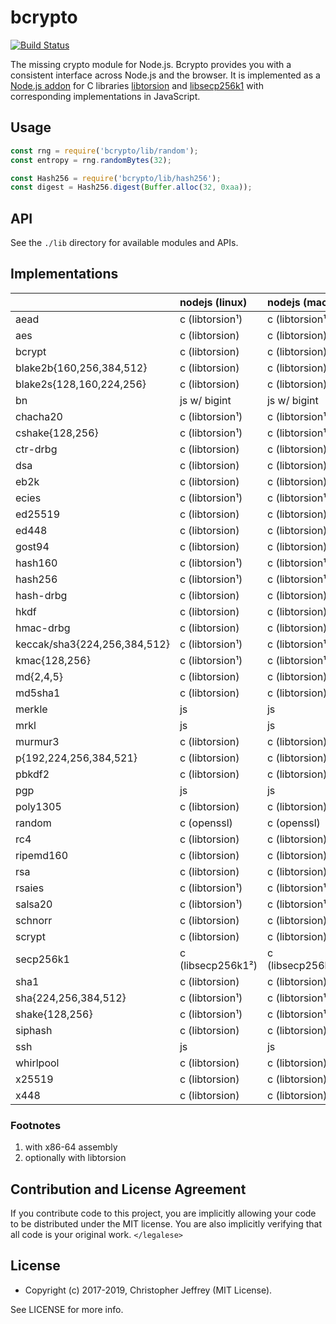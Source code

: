 # bcrypto

[![Build Status][circleci-status-img]][circleci-status-url]

The missing crypto module for Node.js. Bcrypto provides you with a consistent
interface across Node.js and the browser. It is implemented as a [Node.js
addon][addon] for C libraries [libtorsion][libtorsion] and
[libsecp256k1][libsecp256k1] with corresponding implementations in JavaScript.

## Usage

```js
const rng = require('bcrypto/lib/random');
const entropy = rng.randomBytes(32);

const Hash256 = require('bcrypto/lib/hash256');
const digest = Hash256.digest(Buffer.alloc(32, 0xaa));
```

## API

See the `./lib` directory for available modules and APIs.

## Implementations

|                              | nodejs (linux)    | nodejs (macos)    | nodejs (win)      | browser |
| :--------------------------- |:------------------| :-----------------|:------------------|:--------|
| aead                         | c (libtorsion¹)   | c (libtorsion¹)   | c (libtorsion)    | js      |
| aes                          | c (libtorsion)    | c (libtorsion)    | c (libtorsion)    | js      |
| bcrypt                       | c (libtorsion)    | c (libtorsion)    | c (libtorsion)    | js      |
| blake2b{160,256,384,512}     | c (libtorsion)    | c (libtorsion)    | c (libtorsion)    | js      |
| blake2s{128,160,224,256}     | c (libtorsion)    | c (libtorsion)    | c (libtorsion)    | js      |
| bn                           | js w/ bigint      | js w/ bigint      | js w/ bigint      | js      |
| chacha20                     | c (libtorsion¹)   | c (libtorsion¹)   | c (libtorsion)    | js      |
| cshake{128,256}              | c (libtorsion¹)   | c (libtorsion¹)   | c (libtorsion)    | js      |
| ctr-drbg                     | c (libtorsion)    | c (libtorsion)    | c (libtorsion)    | js      |
| dsa                          | c (libtorsion)    | c (libtorsion)    | c (libtorsion)    | js      |
| eb2k                         | c (libtorsion)    | c (libtorsion)    | c (libtorsion)    | js      |
| ecies                        | c (libtorsion¹)   | c (libtorsion¹)   | c (libtorsion)    | js      |
| ed25519                      | c (libtorsion)    | c (libtorsion)    | c (libtorsion)    | js      |
| ed448                        | c (libtorsion)    | c (libtorsion)    | c (libtorsion)    | js      |
| gost94                       | c (libtorsion)    | c (libtorsion)    | c (libtorsion)    | js      |
| hash160                      | c (libtorsion¹)   | c (libtorsion¹)   | c (libtorsion)    | js      |
| hash256                      | c (libtorsion¹)   | c (libtorsion¹)   | c (libtorsion)    | js      |
| hash-drbg                    | c (libtorsion)    | c (libtorsion)    | c (libtorsion)    | js      |
| hkdf                         | c (libtorsion)    | c (libtorsion)    | c (libtorsion)    | js      |
| hmac-drbg                    | c (libtorsion)    | c (libtorsion)    | c (libtorsion)    | js      |
| keccak/sha3{224,256,384,512} | c (libtorsion¹)   | c (libtorsion¹)   | c (libtorsion)    | js      |
| kmac{128,256}                | c (libtorsion¹)   | c (libtorsion¹)   | c (libtorsion)    | js      |
| md{2,4,5}                    | c (libtorsion)    | c (libtorsion)    | c (libtorsion)    | js      |
| md5sha1                      | c (libtorsion)    | c (libtorsion)    | c (libtorsion)    | js      |
| merkle                       | js                | js                | js                | js      |
| mrkl                         | js                | js                | js                | js      |
| murmur3                      | c (libtorsion)    | c (libtorsion)    | c (libtorsion)    | js      |
| p{192,224,256,384,521}       | c (libtorsion)    | c (libtorsion)    | c (libtorsion)    | js      |
| pbkdf2                       | c (libtorsion)    | c (libtorsion)    | c (libtorsion)    | js      |
| pgp                          | js                | js                | js                | js      |
| poly1305                     | c (libtorsion)    | c (libtorsion)    | c (libtorsion)    | js      |
| random                       | c (openssl)       | c (openssl)       | c (openssl)       | js      |
| rc4                          | c (libtorsion)    | c (libtorsion)    | c (libtorsion)    | js      |
| ripemd160                    | c (libtorsion)    | c (libtorsion)    | c (libtorsion)    | js      |
| rsa                          | c (libtorsion)    | c (libtorsion)    | c (libtorsion)    | js      |
| rsaies                       | c (libtorsion¹)   | c (libtorsion¹)   | c (libtorsion)    | js      |
| salsa20                      | c (libtorsion¹)   | c (libtorsion¹)   | c (libtorsion)    | js      |
| schnorr                      | c (libtorsion)    | c (libtorsion)    | c (libtorsion)    | js      |
| scrypt                       | c (libtorsion)    | c (libtorsion)    | c (libtorsion)    | js      |
| secp256k1                    | c (libsecp256k1²) | c (libsecp256k1²) | c (libsecp256k1²) | js      |
| sha1                         | c (libtorsion)    | c (libtorsion)    | c (libtorsion)    | js      |
| sha{224,256,384,512}         | c (libtorsion¹)   | c (libtorsion¹)   | c (libtorsion)    | js      |
| shake{128,256}               | c (libtorsion¹)   | c (libtorsion¹)   | c (libtorsion)    | js      |
| siphash                      | c (libtorsion)    | c (libtorsion)    | c (libtorsion)    | js      |
| ssh                          | js                | js                | js                | js      |
| whirlpool                    | c (libtorsion)    | c (libtorsion)    | c (libtorsion)    | js      |
| x25519                       | c (libtorsion)    | c (libtorsion)    | c (libtorsion)    | js      |
| x448                         | c (libtorsion)    | c (libtorsion)    | c (libtorsion)    | js      |

### Footnotes

1. with x86-64 assembly
2. optionally with libtorsion

## Contribution and License Agreement

If you contribute code to this project, you are implicitly allowing your code
to be distributed under the MIT license. You are also implicitly verifying that
all code is your original work. `</legalese>`

## License

- Copyright (c) 2017-2019, Christopher Jeffrey (MIT License).

See LICENSE for more info.

[circleci-status-img]: https://circleci.com/gh/bcoin-org/bcrypto/tree/master.svg?style=shield
[circleci-status-url]: https://circleci.com/gh/bcoin-org/bcrypto/tree/master
[libtorsion]: https://github.com/bcoin-org/libtorsion
[libsecp256k1]: https://github.com/bitcoin-core/secp256k1
[addon]: https://nodejs.org/api/addons.html
